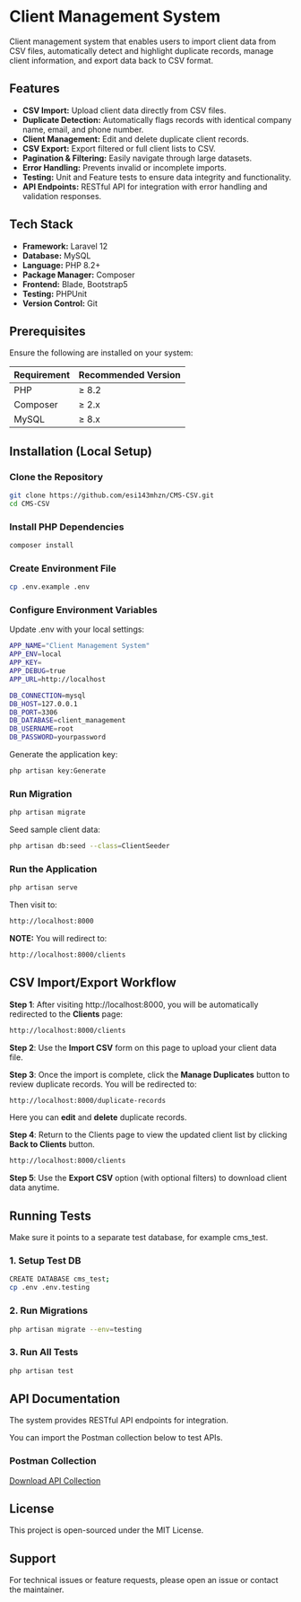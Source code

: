 
# Client Management System

Client management system that enables users to import client data from CSV files, automatically detect and highlight duplicate records, manage client information, and export data back to CSV format.

## Features

- **CSV Import:** Upload client data directly from CSV files.  
- **Duplicate Detection:** Automatically flags records with identical company name, email, and phone number.  
- **Client Management:** Edit and delete duplicate client records.  
- **CSV Export:** Export filtered or full client lists to CSV.  
- **Pagination & Filtering:** Easily navigate through large datasets.  
- **Error Handling:** Prevents invalid or incomplete imports.
- **Testing:** Unit and Feature tests to ensure data integrity and functionality.
- **API Endpoints:** RESTful API for integration with error handling and validation responses.

## Tech Stack

- **Framework:** Laravel 12  
- **Database:** MySQL  
- **Language:** PHP 8.2+  
- **Package Manager:** Composer  
- **Frontend:** Blade, Bootstrap5
- **Testing:** PHPUnit
- **Version Control:** Git

## Prerequisites

Ensure the following are installed on your system:

| Requirement | Recommended Version |
|--------------|----------------------|
| PHP | ≥ 8.2 |
| Composer | ≥ 2.x |
| MySQL | ≥ 8.x |

## Installation (Local Setup)

### Clone the Repository
```bash
git clone https://github.com/esi143mhzn/CMS-CSV.git
cd CMS-CSV 
```

### Install PHP Dependencies
```bash
composer install 
```

### Create Environment File
```bash
cp .env.example .env
```

### Configure Environment Variables
Update .env with your local settings:
```bash
APP_NAME="Client Management System"
APP_ENV=local
APP_KEY=
APP_DEBUG=true
APP_URL=http://localhost

DB_CONNECTION=mysql
DB_HOST=127.0.0.1
DB_PORT=3306
DB_DATABASE=client_management
DB_USERNAME=root
DB_PASSWORD=yourpassword
```
Generate the application key:
```bash
php artisan key:Generate
```

### Run Migration
```bash
php artisan migrate
```
Seed sample client data:
```bash
php artisan db:seed --class=ClientSeeder
```

### Run the Application
```bash
php artisan serve
```
Then visit to:
```bash
http://localhost:8000
```
**NOTE:** You will redirect to:
```bash
http://localhost:8000/clients
```

## CSV Import/Export Workflow

**Step 1**: After visiting http://localhost:8000, you will be automatically redirected to the **Clients** page:
```bash
http://localhost:8000/clients
```
**Step 2**: Use the **Import CSV** form on this page to upload your client data file.

**Step 3**: Once the import is complete, click the **Manage Duplicates** button to review duplicate records.
You will be redirected to:
```bash
http://localhost:8000/duplicate-records
```
Here you can **edit** and **delete** duplicate records.

**Step 4**: Return to the Clients page to view the updated client list by clicking **Back to Clients** button.
```bash
http://localhost:8000/clients
```
**Step 5**: Use the **Export CSV** option (with optional filters) to download client data anytime.

## Running Tests
Make sure it points to a separate test database, for example cms_test.

### 1. Setup Test DB
```bash
CREATE DATABASE cms_test;
cp .env .env.testing
```

### 2. Run Migrations
```bash
php artisan migrate --env=testing
```

### 3. Run All Tests
```bash
php artisan test
```

## API Documentation
The system provides RESTful API endpoints for integration.

You can import the Postman collection below to test APIs.

### Postman Collection
[Download API Collection](https://www.postman.com/security-engineer-48926611-6395143/workspace/client-management-system/collection/47036268-1aff1ebf-1a23-456c-b915-17e3f7331b16?action=share&creator=47036268)

## License

This project is open-sourced under the MIT License.

## Support

For technical issues or feature requests, please open an issue or contact the maintainer.

